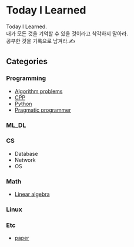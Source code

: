 # Today I Learned
Today I Learned.  
내가 모든 것을 기억할 수 있을 것이라고 착각하지 말아라.  
공부한 것을 기록으로 남겨라.✍
## Categories
### Programming
- [Algorithm problems](https://github.com/biscayan/Python_algorithm)
- [CPP](https://github.com/biscayan/CPP_study)
- [Python](https://github.com/biscayan/Python_study)
- [Pragmatic programmer](https://github.com/biscayan/TIL/tree/master/Programming/Pragmatic_programmer)
### ML_DL
### CS
- Database  
- Network  
- OS  
### Math
- [Linear algebra](https://github.com/biscayan/TIL/tree/master/Math/Linear%20algebra)
### Linux
### Etc
- [paper](https://github.com/biscayan/TIL/blob/master/Etc/paper.md)